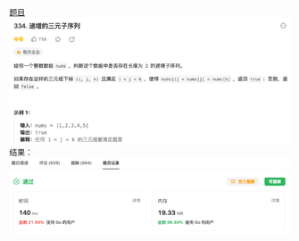 [题目](https://leetcode.cn/problems/increasing-triplet-subsequence/description/)
![pic](img.png)
结果：
![pic](result.png)